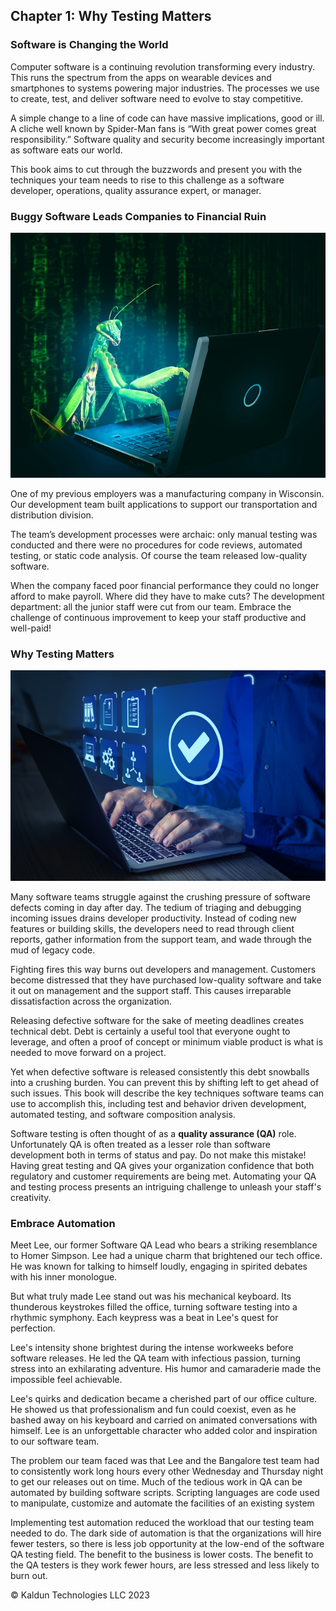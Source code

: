 ## Chapter 1: Why Testing Matters <a id="ch01-why-testing-matters"></a>

### Software is Changing the World

Computer software is a continuing revolution transforming every industry. This runs the spectrum from the apps on wearable devices and smartphones to systems powering major industries. The processes we use to create, test, and deliver software need to evolve to stay competitive.

A simple change to a line of code can have massive implications, good or ill. A cliche well known by Spider-Man fans is “With great power comes great responsibility.” Software quality and security become increasingly important as software eats our world.

This book aims to cut through the buzzwords and present you with the techniques your team needs to rise to this challenge as a software developer, operations, quality assurance expert, or manager.

### Buggy Software Leads Companies to Financial Ruin

![Computer Bug](/images/computer-bug-640.jpg "Computer Bug")

One of my previous employers was a manufacturing company in Wisconsin. Our development team built applications to support our transportation and distribution division.

The team’s development processes were archaic: only manual testing was conducted and there were no procedures for code reviews, automated testing, or static code analysis. Of course the team released low-quality software.

When the company faced poor financial performance they could no longer afford to make payroll. Where did they have to make cuts? The development department: all the junior staff were cut from our team. Embrace the challenge of continuous improvement to keep your staff productive and well-paid!

### Why Testing Matters

![Software QA Testing](/images/software-qa.jpg "Software QA Testing")

Many software teams struggle against the crushing pressure of software defects coming in day after day. The tedium of triaging and debugging incoming issues drains developer productivity. Instead of coding new features or building skills, the developers need to read through client reports, gather information from the support team, and wade through the mud of legacy code.

Fighting fires this way burns out developers and management. Customers become distressed that they have purchased low-quality software and take it out on management and the support staff. This causes irreparable dissatisfaction across the organization.

Releasing defective software for the sake of meeting deadlines creates technical debt. Debt is certainly a useful tool that everyone ought to leverage, and often a proof of concept or minimum viable product is what is needed to move forward on a project.

Yet when defective software is released consistently this debt snowballs into a crushing burden. You can prevent this by shifting left to get ahead of such issues. This book will describe the key techniques software teams can use to accomplish this, including test and behavior driven development, automated testing, and software composition analysis.

Software testing is often thought of as a **quality assurance (QA)** role. Unfortunately QA is often treated as a lesser role than software development both in terms of status and pay. Do not make this mistake! Having great testing and QA gives your organization confidence that both regulatory and customer requirements are being met. Automating your QA and testing process presents an intriguing challenge to unleash your staff's creativity.

### Embrace Automation

Meet Lee, our former Software QA Lead who bears a striking resemblance to Homer Simpson. Lee had a unique charm that brightened our tech office. He was known for talking to himself loudly, engaging in spirited debates with his inner monologue.

But what truly made Lee stand out was his mechanical keyboard. Its thunderous keystrokes filled the office, turning software testing into a rhythmic symphony. Each keypress was a beat in Lee's quest for perfection.

Lee's intensity shone brightest during the intense workweeks before software releases. He led the QA team with infectious passion, turning stress into an exhilarating adventure. His humor and camaraderie made the impossible feel achievable.

Lee's quirks and dedication became a cherished part of our office culture. He showed us that professionalism and fun could coexist, even as he bashed away on his keyboard and carried on animated conversations with himself. Lee is an unforgettable character who added color and inspiration to our software team.

The problem our team faced was that Lee and the Bangalore test team had to consistently work long hours every other Wednesday and Thursday night to get our releases out on time. Much of the tedious work in QA can be automated by building software scripts. Scripting languages are code used to manipulate, customize and automate the facilities of an existing system

Implementing test automation reduced the workload that our testing team needed to do. The dark side of automation is that the organizations will hire fewer testers, so there is less job opportunity at the low-end of the software QA testing field. The benefit to the business is lower costs. The benefit to the QA testers is they work fewer hours, are less stressed and less likely to burn out.

&copy; Kaldun Technologies LLC 2023
